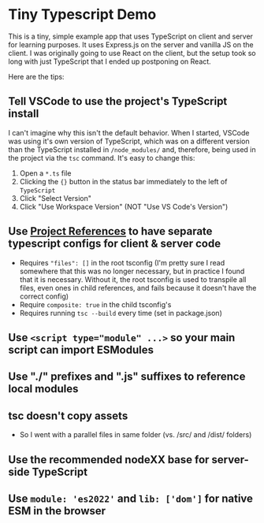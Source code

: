 # Tiny Typescript Demo

This is a tiny, simple example app that uses TypeScript on client and server for learning purposes. It uses Express.js on the server and vanilla JS on the client. I was originally going to use React on the client, but the setup took so long with just TypeScript that I ended up postponing on React.

Here are the tips:

## Tell VSCode to use the project's TypeScript install

I can't imagine why this isn't the default behavior. When I started, VSCode was using it's own version of TypeScript, which was on a different version than the TypeScript installed in `/node_modules/` and, therefore, being used in the project via the `tsc` command. It's easy to change this:

1. Open a `*.ts` file
2. Clicking the `{}` button in the status bar immediately to the left of `TypeScript`
3. Click "Select Version"
4. Click "Use Workspace Version" (NOT "Use VS Code's Version")

## Use [Project References](https://www.typescriptlang.org/docs/handbook/project-references.html) to have separate typescript configs for client & server code

* Requires `"files": []` in the root tsconfig (I'm pretty sure I read somewhere that this was no longer necessary, but in practice I found that it is necessary. Without it, the root tsconfig is used to transpile all files, even ones in child references, and fails because it doesn't have the correct config)
* Require `composite: true` in the child tsconfig's
* Requires running `tsc --build` every time (set in package.json)

## Use `<script type="module" ...>` so your main script can import ESModules

## Use "./" prefixes and ".js" suffixes to reference local modules

## tsc doesn't copy assets

* So I went with a parallel files in same folder (vs. /src/ and /dist/ folders)

## Use the recommended nodeXX base for server-side TypeScript

## Use `module: 'es2022'` and `lib: ['dom']` for native ESM in the browser


